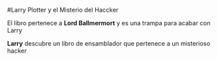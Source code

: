 #Larry Plotter y el Misterio del Haccker

El libro pertenece a **Lord Ballmermort** y es una trampa para acabar con Larry

**Larry** descubre un libro de ensamblador que pertenece a un misterioso hacker
